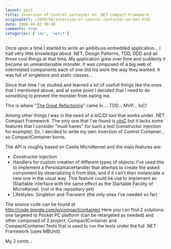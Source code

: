 ```yaml
---
layout: post
title: Inversion of Control container on .NET Compact Framework
originalUrl: /2008/04/inversion-of-control-container-on-net.html
date: 2008-04-02 00:40
comments: true
categories: ['ioc', 'netcf']
---
```


Once upon a time I started to write an ambitiuos embedded application... I had very little knowledge about .NET, Design Patterns, TDD, DDD and all those cool things at that time.
My application grew over time and suddenly it became an unmaintainable monster. It was composed of a big web of interrelated components each of one did his work the way they wanted. It was full of singletons and static classes...

Since that time I've studied and learned a lot of usefull things like the ones that I mentioned above, and at some point I decided that I need to do something to prevent the monster from eating me.

This is where "[The Great Refactoring](http://codebetter.com/blogs/jeremy.miller/archive/2008/03/13/observations.aspx)" came in.... TDD... MVP... IoC!

Among other things I was in the need of a IoC/DI tool that works under .NET Compact Framework. The only one that I've found is [uIoC](http://www.codeplex.com/uIoC) but it lacks some features that I consider "must haves" for such a tool (constructor injection for example).
So, I decided to write my own Inversion of Control Container... so CompactContainer borns.

The API is roughly based on Castle MicroKernel and the main features are:

* Constructor injection
* Handlers for custom creation of different types of objects: I've used this to implement a PersistantaceHandler that attemps to create the asked component by deserializing it from disk, and if it can't then instanciate a new one in the usual way. This feature could be use to implement an IStartable interface with the same effect as the Startable Facility of MicroKernel. (not in the repository yet)
* Lifestyles: Singleton and Transient (the only ones I've needed so far)

The source code can be found at http://code.google.com/p/compactcontainer/
Here you can find 2 solutions: one targeted to Pocket PC platform (can be retargeted as needed) and other composed of 2 project, CompactContainer and CompactContainer.Tests that is used to run the tests under the full .NET Framework (uses MBUnit).

My 2 cents...
